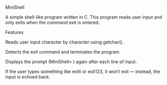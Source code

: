 MiniShell

A simple shell-like program written in C.
This program reads user input and only exits when the command exit is entered.

Features

Reads user input character by character using getchar().

Detects the exit command and terminates the program.

Displays the prompt (MiniShell> ) again after each line of input.

If the user types something like exitt or exit123, it won’t exit — instead, the input is echoed back.